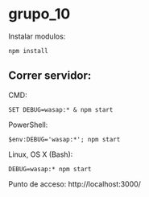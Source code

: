 # grupo_10

Instalar modulos:
```
npm install
```

## Correr servidor:

CMD:
```
SET DEBUG=wasap:* & npm start
```

PowerShell:
```
$env:DEBUG='wasap:*'; npm start
```

Linux, OS X (Bash):
```
DEBUG=wasap:* npm start
```

Punto de acceso:
http://localhost:3000/
